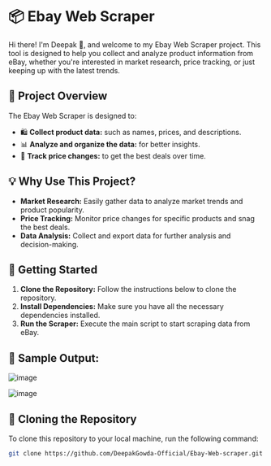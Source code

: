 # 📦 Ebay Web Scraper

Hi there! I'm Deepak 👋, and welcome to my Ebay Web Scraper project. This tool is designed to help you collect and analyze product information from eBay, whether you're interested in market research, price tracking, or just keeping up with the latest trends.

## 🌟 Project Overview

The Ebay Web Scraper is designed to:
- 🛍️ **Collect product data:** such as names, prices, and descriptions.
- 📊 **Analyze and organize the data:** for better insights.
- 💸 **Track price changes:** to get the best deals over time.

## 💡 Why Use This Project?

- **Market Research:** Easily gather data to analyze market trends and product popularity.
- **Price Tracking:** Monitor price changes for specific products and snag the best deals.
- **Data Analysis:** Collect and export data for further analysis and decision-making.

## 🚀 Getting Started

1. **Clone the Repository:** Follow the instructions below to clone the repository.
2. **Install Dependencies:** Make sure you have all the necessary dependencies installed.
3. **Run the Scraper:** Execute the main script to start scraping data from eBay.

## 📝 Sample Output:

![image](https://github.com/user-attachments/assets/299e8f76-8428-4843-86b7-0ae44c18292f)

![image](https://github.com/user-attachments/assets/a62b2910-abc2-4f45-a0fd-196a7f075f4f)



## 🔧 Cloning the Repository

To clone this repository to your local machine, run the following command:

```sh
git clone https://github.com/DeepakGowda-Official/Ebay-Web-scraper.git


